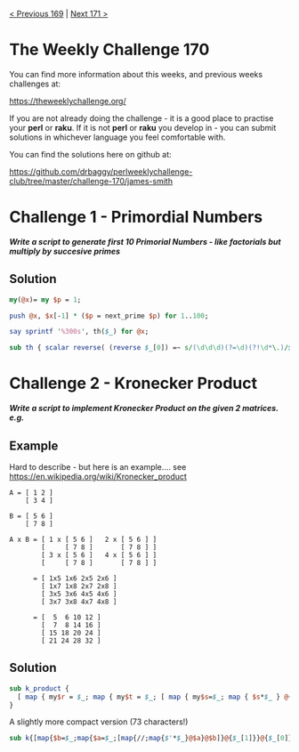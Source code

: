 [< Previous 169](https://github.com/drbaggy/perlweeklychallenge-club/tree/master/challenge-169/james-smith) |
[Next 171 >](https://github.com/drbaggy/perlweeklychallenge-club/tree/master/challenge-171/james-smith)

# The Weekly Challenge 170

You can find more information about this weeks, and previous weeks challenges at:

  https://theweeklychallenge.org/

If you are not already doing the challenge - it is a good place to practise your
**perl** or **raku**. If it is not **perl** or **raku** you develop in - you can
submit solutions in whichever language you feel comfortable with.

You can find the solutions here on github at:

https://github.com/drbaggy/perlweeklychallenge-club/tree/master/challenge-170/james-smith

# Challenge 1 - Primordial Numbers

***Write a script to generate first 10 Primorial Numbers - like factorials but multiply by succesive primes***


## Solution

```perl
my(@x)= my $p = 1;

push @x, $x[-1] * ($p = next_prime $p) for 1..100;

say sprintf '%300s', th($_) for @x;

sub th { scalar reverse( (reverse $_[0]) =~ s/(\d\d\d)(?=\d)(?!\d*\.)/$1,/gr ) }
```

# Challenge 2 - Kronecker Product

***Write a script to implement Kronecker Product on the given 2 matrices. e.g.***

## Example

Hard to describe - but here is an example.... see https://en.wikipedia.org/wiki/Kronecker_product
```
A = [ 1 2 ]
    [ 3 4 ]

B = [ 5 6 ]
    [ 7 8 ]

A x B = [ 1 x [ 5 6 ]   2 x [ 5 6 ] ]
        [     [ 7 8 ]       [ 7 8 ] ]
        [ 3 x [ 5 6 ]   4 x [ 5 6 ] ]
        [     [ 7 8 ]       [ 7 8 ] ]

      = [ 1x5 1x6 2x5 2x6 ]
        [ 1x7 1x8 2x7 2x8 ]
        [ 3x5 3x6 4x5 4x6 ]
        [ 3x7 3x8 4x7 4x8 ]

      = [  5  6 10 12 ]
        [  7  8 14 16 ]
        [ 15 18 20 24 ]
        [ 21 24 28 32 ]
```

## Solution


```perl
sub k_product {
  [ map { my$r = $_; map { my$t = $_; [ map { my$s=$_; map { $s*$_ } @{$t} } @{$r} ] } @{$_[1]} } @{$_[0]} ]
}

```

A slightly more compact version (73 characters!)
```perl
sub k{[map{$b=$_;map{$a=$_;[map{//;map{$'*$_}@$a}@$b]}@{$_[1]}}@{$_[0]}]}
```
